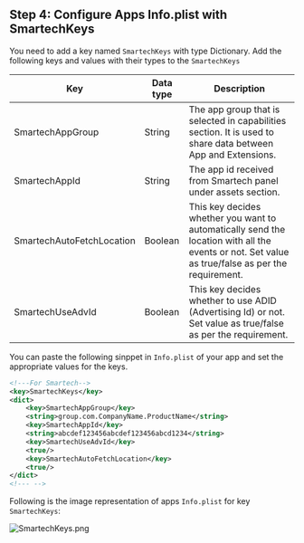 ## Step 4: Configure Apps Info.plist with SmartechKeys

You need to add a key named `SmartechKeys` with type Dictionary. Add the following keys and values with their types to the `SmartechKeys`

| Key | Data type | Description |
|--|--|--|
| SmartechAppGroup | String | The app group that is selected in capabilities section. It is used to share data between App and Extensions. |
| SmartechAppId | String | The app id received from Smartech panel under assets section. |
| SmartechAutoFetchLocation | Boolean | This key decides whether you want to automatically send the location with all the events or not. Set value as true/false as per the requirement. |
| SmartechUseAdvId | Boolean | This key decides whether to use ADID (Advertising Id) or not. Set value as true/false as per the requirement. |

You can paste the following sinppet in `Info.plist` of your app and set the appropriate values for the keys.
```xml
<!---For Smartech-->
<key>SmartechKeys</key>
<dict>
	<key>SmartechAppGroup</key>
	<string>group.com.CompanyName.ProductName</string>
	<key>SmartechAppId</key>
	<string>abcdef123456abcdef123456abcd1234</string>
	<key>SmartechUseAdvId</key>
	<true/>
	<key>SmartechAutoFetchLocation</key>
	<true/>
</dict>
<!--- -->
```
Following is the image representation of apps `Info.plist` for key `SmartechKeys`:

![](https://files.readme.io/16a81d1-Screenshot_2020-06-17_at_1.52.28_AM.png  "SmartechKeys.png")